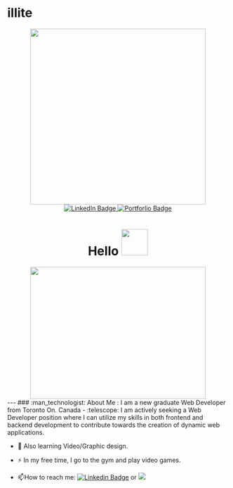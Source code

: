 # illite

<div id="header" align="center">
  <img src="https://github.com/git-illite/illite/assets/71469298/479e1dbf-a294-44d1-b72e-0c8569e799b7" width="400"/>
</div>
<div id="badges" align="center">
   <a href="https://www.linkedin.com/in/abdallah-aden-54987a75/">
  <img src="https://img.shields.io/badge/LinkedIn-blue?style=for-the-badge&logo=linkedin&logoColor=white" alt="LinkedIn Badge"/>
   </a>
   <a href="https://aadenportfolio.netlify.app/">
  <img src="https://img.shields.io/badge/Portfolio-48bb78?style=for-the-badge&logo=portfolio&logoColor=white" alt="Portforlio Badge"/>
   </a>
</div>

<div align="center">
<img src="https://komarev.com/ghpvc/?username=your-github-username&style=flat-square&color=blue" alt=""/>
</div>

<h1 align="center">
  Hello
  <img src="https://media.giphy.com/media/v1.Y2lkPTc5MGI3NjExeGxrcW04Z2gzYWVhNHdodnVsNmVldmJrYmozaXExb3ltZDlhOGtjaSZlcD12MV9pbnRlcm5hbF9naWZfYnlfaWQmY3Q9Zw/o7GDRqKfyKYrEDcmhC/giphy.gif" width="60px"/>
</h1>
<div align="center">
  <img src="https://github.com/git-illite/illite/assets/71469298/0e883250-1fbf-4b45-97e5-0431fe9c35ad" width="400" height="300"/>
</div>
---
### :man_technologist: About Me :
I am a new graduate Web Developer from Toronto On. Canada
- :telescope: I am actively seeking a Web Developer position where I can utilize my skills in both frontend and backend development to contribute towards the creation of dynamic web applications.

- :seedling: Also learning Video/Graphic design.

- :zap: In my free time, I go to the gym and play video games.

- :mailbox:How to reach me: [![Linkedin Badge](https://img.shields.io/badge/-Linkedin-blue?style=flat&logo=Linkedin&logoColor=white)](https://www.linkedin.com/in/abdallah-aden-54987a75/) or <a href="mailto:abdallah.aden@gmail.com"><img src="https://img.shields.io/badge/Gmail-D14836?style=for-the-badge&logo=gmail&logoColor=white"/>
</a>

